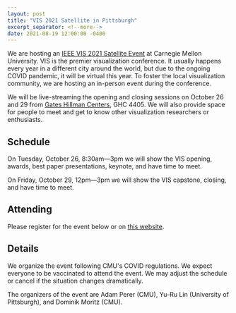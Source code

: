```yaml
---
layout: post
title: "VIS 2021 Satellite in Pittsburgh"
excerpt_separator: <!--more-->
date: 2021-08-19 12:00:00 -0400
---
```


We are hosting an [IEEE VIS 2021 Satellite Event](http://ieeevis.org/year/2021/info/satellite) at Carnegie Mellon University. VIS is the premier visualization conference. It usually happens every year in a different city around the world, but due to the ongoing COVID pandemic, it will be virtual this year. To foster the local visualization community, we are hosting an in-person event during the conference.

We will be live-streaming the opening and closing sessions on October 26 and 29 from [Gates Hillman Centers](https://map.concept3d.com/?id=192#!m/15778?ct/51581,7382), GHC 4405. We will also provide space for people to meet and get to know other visualization researchers or enthusiasts.

<!--more-->

## Schedule

On Tuesday, October 26, 8:30am—3pm we will show the VIS opening, awards, best paper presentations, keynote, and have time to meet.

On Friday, October 29, 12pm—3pm we will show the VIS capstone, closing, and have time to meet.

## Attending

Please register for the event below or on [this website](https://www.eventbrite.com/e/ieee-vis-satellite-in-pittsburgh-tickets-182053917167).

<div id="eventbrite-widget-container-182053917167"></div>
<script src="https://www.eventbrite.com/static/widgets/eb_widgets.js"></script>
<script type="text/javascript">
    var exampleCallback = function() {
        console.log('Order complete!');
    };

    window.EBWidgets.createWidget({
        // Required
        widgetType: 'checkout',
        eventId: '182053917167',
        iframeContainerId: 'eventbrite-widget-container-182053917167',

        // Optional
        iframeContainerHeight: 425,  // Widget height in pixels. Defaults to a minimum of 425px if not provided
        onOrderComplete: exampleCallback  // Method called when an order has successfully completed
    });

</script>

## Details

We organize the event following CMU's COVID regulations. We expect everyone to be vaccinated to attend the event. We may adjust the schedule or cancel if the situation changes dramatically.

The organizers of the event are Adam Perer (CMU), Yu-Ru Lin (University of Pittsburgh), and Dominik Moritz (CMU).
